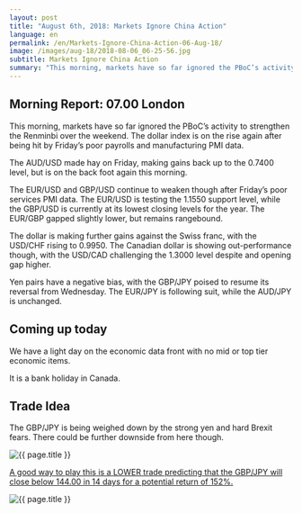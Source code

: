 ```yaml
---
layout: post
title: "August 6th, 2018: Markets Ignore China Action"
language: en
permalink: /en/Markets-Ignore-China-Action-06-Aug-18/
image: /images/aug-18/2018-08-06_06-25-56.jpg
subtitle: Markets Ignore China Action
summary: "This morning, markets have so far ignored the PBoC’s activity to strengthen the Renminbi over the weekend. The dollar index is on the rise again after being hit by Friday’s poor payrolls and manufacturing PMI data"
---
```

## Morning Report: 07.00 London

This morning, markets have so far ignored the PBoC’s activity to strengthen the Renminbi over the weekend. The dollar index is on the rise again after being hit by Friday’s poor payrolls and manufacturing PMI data. 

The AUD/USD made hay on Friday, making gains back up to the 0.7400 level, but is on the back foot again this morning. 

The EUR/USD and GBP/USD continue to weaken though after Friday’s poor services PMI data. The EUR/USD is testing the 1.1550 support level, while the GBP/USD is currently at its lowest closing levels for the year. The EUR/GBP gapped slightly lower, but remains rangebound. 

The dollar is making further gains against the Swiss franc, with the USD/CHF rising to 0.9950. The Canadian dollar is showing out-performance though, with the USD/CAD challenging the 1.3000 level despite and opening gap higher. 

Yen pairs have a negative bias, with the GBP/JPY poised to resume its reversal from Wednesday. The EUR/JPY is following suit, while the AUD/JPY is unchanged. 

## Coming up today

We have a light day on the economic data front with no mid or top tier economic items. 

It is a bank holiday in Canada. 

## Trade Idea

The GBP/JPY is being weighed down by the strong yen and hard Brexit fears. There could be further downside from here though.

<img class="post-image" src="{{ site.url }}/images/aug-18/2018-08-06_06-25-56.jpg" alt="{{ page.title }}" title="{{ page.title }}">

<a href="%LINK%%?currency=GBP&market=forex&underlying=frxGBPJPY&formname=higherlower&duration_amount=14&duration_units=d&amount=10&amount_type=stake&expiry_type=duration&barrier=144.00" target="_blank">A good way to play this is a LOWER trade predicting that the GBP/JPY will close below 144.00 in 14 days for a potential return of 152%.</a>

<img class="post-image" src="{{ site.url }}/images/aug-18/2018-08-06_06-28-02.jpg" alt="{{ page.title }}" title="{{ page.title }}">

